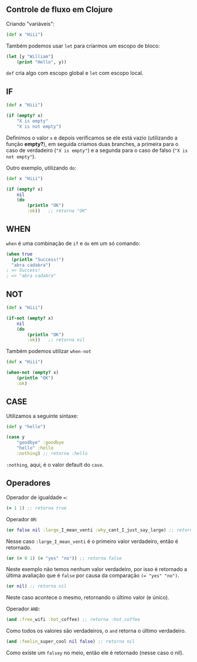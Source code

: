 ## Controle de fluxo em Clojure

Criando "variáveis":

```clojure
(def x "Hiii")
```

Também podemos usar `let` para criarmos um escopo de bloco:

```clojure
(let [y "William"]
    (print "Hello", y))
```

`def` cria algo com escopo global e `let` com escopo local.

## IF

```clojure
(def x "Hiii")

(if (empty? x)
    "X is empty"
    "X is not empty")
```

Definimos o valor `x` e depois verificamos se ele está vazio (utilizando a função **empty?**), em seguida criamos duas branches, a primeira para o caso de verdadeiro (`"X is empty"`) e a segunda para o caso de falso (`"X is not empty"`).

Outro exemplo, utilizando `do`:

```clojure
(def x "Hiii")

(if (empty? x)
    nil
    (do
        (println "OK")
        :ok))   ;; retorna "OK"
```

## WHEN

`when` é uma combinação de `if` e `do` em um só comando:

```clojure
(when true
  (println "Success!")
  "abra cadabra")
; => Success!
; => "abra cadabra"
```

## NOT

```clojure
(def x "Hiii")

(if-not (empty? x)
    nil
    (do
        (println "OK")
        :ok))   ;; retorna nil
```

Também podemos utilizar `when-not`

```clojure
(def x "Hiii")

(when-not (empty? x)
    (println "OK")
    :ok)
```

## CASE

Utilizamos a seguinte sintaxe:

```clojure
(def y "hello")

(case y
    "goodbye" :goodbye
    "hello" :hello
    :nothing) ;; retorna :hello
```

`:nothing`, aqui, é o valor default do `case`.

## Operadores

Operador de igualdade `=`:

```clojure
(= 1 1) ;; retorna true
```

Operador `OR`:

```clojure
(or false nil :large_I_mean_venti :why_cant_I_just_say_large) ;; retorna :large_I_mean_venti
```

Nesse caso `:large_I_mean_venti` é o primeiro valor verdadeiro, então é retornado.

```clojure
(or (= 0 1) (= "yes" "no")) ;; retorna false
```

Neste exemplo não temos nenhum valor verdadeiro, por isso é retornado a última avaliação
que é `false` por causa da comparação `(= "yes" "no")`.

```clojure
(or nil) ;; retorna nil
```

Neste caso acontece o mesmo, retornando o último valor (e único).

Operador `AND`:

```clojure
(and :free_wifi :hot_coffee) ;; retorna :hot_coffee
```

Como todos os valores são verdadeiros, o `and` retorna o último verdadeiro.

```clojure
(and :feelin_super_cool nil false) ;; retorna nil
```

Como existe um `falsey` no meio, então ele é retornado (nesse caso o nil).